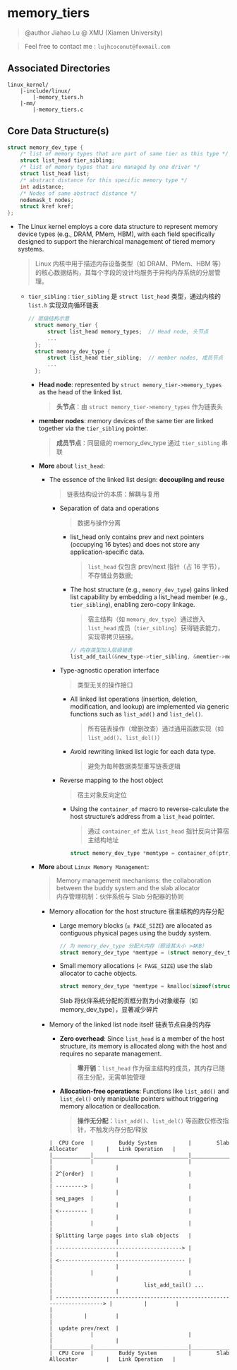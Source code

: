 # memory_tiers


> @author Jiahao Lu @ XMU  (Xiamen University)

> Feel free to contact me : `lujhcoconut@foxmail.com`


## Associated Directories

```
linux_kernel/
    |-include/linux/
        |-memory_tiers.h
    |-mm/
        |-memory_tiers.c
```

## Core Data Structure(s)

```c
struct memory_dev_type {
	/* list of memory types that are part of same tier as this type */
	struct list_head tier_sibling;
	/* list of memory types that are managed by one driver */
	struct list_head list;
	/* abstract distance for this specific memory type */
	int adistance;
	/* Nodes of same abstract distance */
	nodemask_t nodes;
	struct kref kref;
};
```
* The Linux kernel employs a core data structure to represent memory device types (e.g., DRAM, PMem, HBM), with each field specifically designed to support the hierarchical management of tiered memory systems.
    > Linux 内核中用于描述内存设备类型（如 DRAM、PMem、HBM 等）的核心数据结构，其每个字段的设计均服务于异构内存系统的分层管理。
    * `tier_sibling` :  `tier_sibling` 是 `struct list_head` 类型，通过内核的 `list.h` 实现双向循环链表

      ```c
      // 层级结构示意
        struct memory_tier {
            struct list_head memory_types;  // Head node, 头节点
            ...
        };
        struct memory_dev_type {
            struct list_head tier_sibling;  // member nodes, 成员节点
            ...
        };
      ```
      * **Head node**: represented by `struct memory_tier->memory_types` as the head of the linked list.
        > **头节点**​​：由 `struct memory_tier->memory_types` 作为链表头
      * **member nodes**: memory devices of the same tier are linked together via the `tier_sibling` pointer.
        > **成员节点**​​：同层级的 memory_dev_type 通过 `tier_sibling` 串联

      * **More** about `list_head`:
        * The essence of the linked list design: **decoupling and reuse**
          > 链表结构设计的本质：解耦与复用​
            * Separation of data and operations
                > 数据与操作分离

                * list_head only contains prev and next pointers (occupying 16 bytes) and does not store any application-specific data.
                  > `list_head` 仅包含 prev/next 指针（占 16 字节），不存储业务数据;

                * The host structure (e.g., `memory_dev_type`) gains linked list capability by embedding a list_head member (e.g., `tier_sibling`), enabling zero-copy linkage.
                  > 宿主结构（如 `memory_dev_type`）通过嵌入 `list_head` 成员（`tier_sibling`）获得链表能力，实现​​零拷贝链接​​。

                    ```c
                    // 内存类型加入层级链表
                    list_add_tail(&new_type->tier_sibling, &memtier->memory_types);
                    ```
            * Type-agnostic operation interface
                > 类型无关的操作接口

                * All linked list operations (insertion, deletion, modification, and lookup) are implemented via generic functions such as `list_add()` and `list_del()`.

                  > 所有链表操作（增删改查）通过通用函数实现（如 `list_add()`、`list_del()`）

                * Avoid rewriting linked list logic for each data type.
                  > 避免为每种数据类型重写链表逻辑
            
            * Reverse mapping to the host object
                > 宿主对象反向定位

                * Using the `container_of` macro to reverse-calculate the host structure’s address from a `list_head` pointer.
                  > 通过 `container_of` 宏从 `list_head` 指针反向计算宿主结构地址 

                  ```c
                  struct memory_dev_type *memtype = container_of(ptr, struct memory_dev_type, tier_sibling);
                  ```
      * **More** about `Linux Memory Management`:
        > Memory management mechanisms: the collaboration between the buddy system and the slab allocator   
        内存管理机制：伙伴系统与 Slab 分配器的协同​

        * Memory allocation for the host structure 宿主结构的内存分配​   
            * Large memory blocks (`≥ PAGE_SIZE`) are allocated as contiguous physical pages using the buddy system.
            
                ```c
                // 为 memory_dev_type 分配大内存（假设其大小 >4KB）
                struct memory_dev_type *memtype = (struct memory_dev_type*)__get_free_pages(GFP_KERNEL, order);
                ```
            * Small memory allocations (`< PAGE_SIZE`) use the slab allocator to cache objects.
            
                ```c
                struct memory_dev_type *memtype = kmalloc(sizeof(struct memory_dev_type), GFP_KERNEL);
                ```
              Slab 将伙伴系统分配的页框分割为小对象缓存（如 memory_dev_type），显著减少碎片

        * Memory of the linked list node itself   链表节点自身的内存
            * **Zero overhead**: Since `list_head` is a member of the host structure, its memory is allocated along with the host and requires no separate management.
                > ​​**零开销​**​：`list_head` 作为宿主结构的成员，其内存已随宿主分配，无需单独管理
            * **Allocation-free operations**: Functions like `list_add()` and `list_del()` only manipulate pointers without triggering memory allocation or deallocation.
                > **操作无分配​​**：`list_add()`、`list_del()` 等函数仅修改指针，不触发内存分配/释放


            ```
            |  CPU Core  |        Buddy System          |        Slab Allocator         |   Link Operation   |
            |____________|______________________________|_______________________________|____________________|
            |            |                              |                               |                    |
            | 2^{order}  |                              |                               |                    |
            | ---------> |                              |                               |                    |
            | seq_pages  |                              |                               |                    |
            | <--------- |                              |                               |                    |
            |            |                              |                               |                    |
            | Splitting large pages into slab objects   |                               |                    |
            | ----------------------------------------> |                               |                    |
            | <---------------------------------------- |                               |                    |
            |            |                              |                               |                    |
            |                             list_add_tail() ...                           |                    |
            | ------------------------------------------------------------------------> |          |         |
            |                                                                           |          |         |
            |                                                                           |  update prev/next  |
            |            |                              |                               |                    |
            |____________|______________________________|_______________________________|____________________|
            |  CPU Core  |        Buddy System          |        Slab Allocator         |   Link Operation   |
            ```

